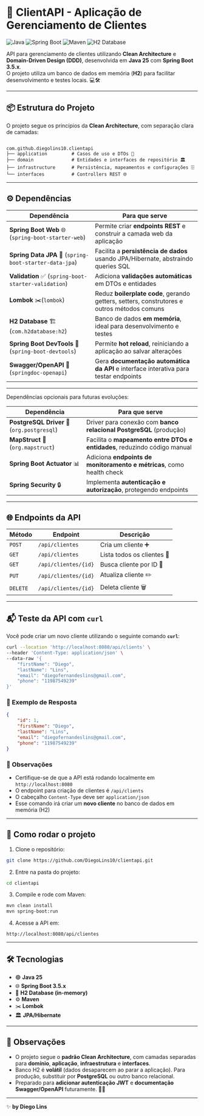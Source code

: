 # 🚀 ClientAPI - Aplicação de Gerenciamento de Clientes

![Java](https://img.shields.io/badge/Java-25-blue?logo=java) 
![Spring Boot](https://img.shields.io/badge/Spring%20Boot-3.5.x-green?logo=spring) 
![Maven](https://img.shields.io/badge/Maven-3.9.6-red?logo=apache-maven) 
![H2 Database](https://img.shields.io/badge/H2%20DB-in%20memory-orange?logo=h2-database)

API para gerenciamento de clientes utilizando **Clean Architecture** e **Domain-Driven Design (DDD)**, desenvolvida em **Java 25** com **Spring Boot 3.5.x**.  
O projeto utiliza um banco de dados em memória (**H2**) para facilitar desenvolvimento e testes locais. 💻🛠️

---

## 📦 Estrutura do Projeto

O projeto segue os princípios da **Clean Architecture**, com separação clara de camadas:

```

com.github.diegolins10.clientapi
├── application         # Casos de uso e DTOs 📝
├── domain              # Entidades e interfaces de repositório 🏛️
├── infrastructure      # Persistência, mapeamentos e configurações 🗄️
└── interfaces          # Controllers REST 🌐

````

---

## ⚙️ Dependências

| Dependência                                          | Para que serve                                                                             |
| ---------------------------------------------------- | ------------------------------------------------------------------------------------------ |
| **Spring Boot Web** 🌐 (`spring-boot-starter-web`)      | Permite criar **endpoints REST** e construir a camada web da aplicação                     | 
| **Spring Data JPA** 💾  (`spring-boot-starter-data-jpa`) | Facilita a **persistência de dados** usando JPA/Hibernate, abstraindo queries SQL          | 
| **Validation** ✅ (`spring-boot-starter-validation`)    | Adiciona **validações automáticas** em DTOs e entidades                                    | 
| **Lombok** ✂️(`lombok`)                                | Reduz **boilerplate code**, gerando getters, setters, construtores e outros métodos comuns | 
| **H2 Database** 🏗️(`com.h2database:h2`)                | Banco de dados **em memória**, ideal para desenvolvimento e testes                         | 
| **Spring Boot DevTools** 🔄 (`spring-boot-devtools`)    | Permite **hot reload**, reiniciando a aplicação ao salvar alterações                       | 
| **Swagger/OpenAPI** 📑  (`springdoc-openapi`)            | Gera **documentação automática da API** e interface interativa para testar endpoints       | 

---

Dependências opcionais para futuras evoluções:

| Dependência                                          | Para que serve                                                                             |
| ---------------------------------------------------- | ------------------------------------------------------------------------------------------ |
| **PostgreSQL Driver** 🐘(`org.postgresql`)             | Driver para conexão com **banco relacional PostgreSQL** (produção)                      |
| **MapStruct** 🔀 (`org.mapstruct`)                      | Facilita o **mapeamento entre DTOs e entidades**, reduzindo código manual              | 
| **Spring Boot Actuator** 📊                            | Adiciona **endpoints de monitoramento e métricas**, como health check                   | 
| **Spring Security** 🔒                                 | Implementa **autenticação e autorização**, protegendo endpoints                         | 

---

## 🌐 Endpoints da API

| Método | Endpoint | Descrição |
|--------|----------|-----------|
| `POST` | `/api/clientes` | Cria um cliente ➕ |
| `GET` | `/api/clientes` | Lista todos os clientes 📃 |
| `GET` | `/api/clientes/{id}` | Busca cliente por ID 🔎 |
| `PUT` | `/api/clientes/{id}` | Atualiza cliente ✏️ |
| `DELETE` | `/api/clientes/{id}` | Deleta cliente 🗑️ |

---

## 📬 Teste da API com `curl`

Você pode criar um novo cliente utilizando o seguinte comando **`curl`**:

```bash
curl --location 'http://localhost:8080/api/clients' \
--header 'Content-Type: application/json' \
--data-raw '{
    "firstName": "Diego",
    "lastName": "Lins",
    "email": "diegofernandeslins@gmail.com",
    "phone": "11987549239"
}'
```

### 🔹 Exemplo de Resposta

```json
{
    "id": 1,
    "firstName": "Diego",
    "lastName": "Lins",
    "email": "diegofernandeslins@gmail.com",
    "phone": "11987549239"
}
```

### 🔹 Observações

* Certifique-se de que a API está rodando localmente em `http://localhost:8080`
* O endpoint para criação de clientes é `/api/clients`
* O cabeçalho `Content-Type` deve ser `application/json`
* Esse comando irá criar um **novo cliente** no banco de dados em memória (H2)

---

## 🚀 Como rodar o projeto

1. Clone o repositório:
```bash
git clone https://github.com/DiegoLins10/clientapi.git
````

2. Entre na pasta do projeto:

```bash
cd clientapi
```

3. Compile e rode com Maven:

```bash
mvn clean install
mvn spring-boot:run
```

4. Acesse a API em:

```
http://localhost:8080/api/clientes
```

---

## 🛠 Tecnologias

* 🟢 **Java 25**
* 🌐 **Spring Boot 3.5.x**
* 💾 **H2 Database (in-memory)**
* ⚙️ **Maven**
* ✂️ **Lombok**
* 🏛️ **JPA/Hibernate**

---

## 📖 Observações

* O projeto segue o **padrão Clean Architecture**, com camadas separadas para **domínio**, **aplicação**, **infraestrutura** e **interfaces**.
* Banco H2 é **volátil** (dados desaparecem ao parar a aplicação). Para produção, substituir por **PostgreSQL** ou outro banco relacional.
* Preparado para **adicionar autenticação JWT** e **documentação Swagger/OpenAPI** futuramente. 🔐📑

---

✨ **by Diego Lins**
